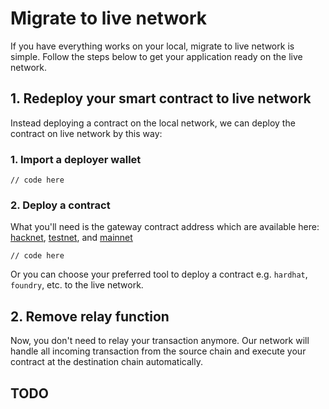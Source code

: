 # Migrate to live network

If you have everything works on your local, migrate to live network is simple. Follow the steps below to get your application ready on the live network.

## 1. Redeploy your smart contract to live network

Instead deploying a contract on the local network, we can deploy the contract on live network by this way:

### 1. Import a deployer wallet

```
// code here
```

### 2. Deploy a contract

What you'll need is the gateway contract address which are available here: [hacknet](../../../releases/hacknet), [testnet](../../../releases/testnet), and [mainnet](../../../releases/mainnet)

```
// code here
```

Or you can choose your preferred tool to deploy a contract e.g. `hardhat`, `foundry`, etc. to the live network.

## 2. Remove relay function

Now, you don't need to relay your transaction anymore. Our network will handle all incoming transaction from the source chain and execute your contract at the destination chain automatically.

## TODO
